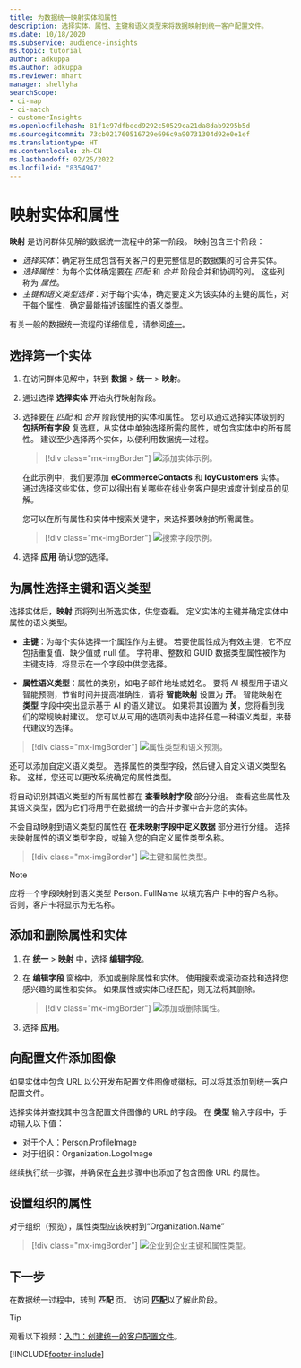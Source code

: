 ```yaml
---
title: 为数据统一映射实体和属性
description: 选择实体、属性、主键和语义类型来将数据映射到统一客户配置文件。
ms.date: 10/18/2020
ms.subservice: audience-insights
ms.topic: tutorial
author: adkuppa
ms.author: adkuppa
ms.reviewer: mhart
manager: shellyha
searchScope:
- ci-map
- ci-match
- customerInsights
ms.openlocfilehash: 81f1e97dfbecd9292c50529ca21da8dab9295b5d
ms.sourcegitcommit: 73cb021760516729e696c9a90731304d92e0e1ef
ms.translationtype: HT
ms.contentlocale: zh-CN
ms.lasthandoff: 02/25/2022
ms.locfileid: "8354947"
---
```

# <a name="map-entities-and-attributes"></a>映射实体和属性

**映射** 是访问群体见解的数据统一流程中的第一阶段。 映射包含三个阶段：

- *选择实体*：确定将生成包含有关客户的更完整信息的数据集的可合并实体。
- *选择属性*：为每个实体确定要在 *匹配* 和 *合并* 阶段合并和协调的列。 这些列称为 *属性*。
- *主键和语义类型选择*：对于每个实体，确定要定义为该实体的主键的属性，对于每个属性，确定最能描述该属性的语义类型。

有关一般的数据统一流程的详细信息，请参阅[统一](data-unification.md)。

## <a name="select-the-first-entities"></a>选择第一个实体

1. 在访问群体见解中，转到 **数据** > **统一** > **映射**。

2. 通过选择 **选择实体** 开始执行映射阶段。

3. 选择要在 *匹配* 和 *合并* 阶段使用的实体和属性。 您可以通过选择实体级别的 **包括所有字段** 复选框，从实体中单独选择所需的属性，或包含实体中的所有属性。 建议至少选择两个实体，以便利用数据统一过程。

   > [!div class="mx-imgBorder"]
   > ![添加实体示例。](media/data-manager-configure-map-add-entities-example.png "添加实体示例")

   在此示例中，我们要添加 **eCommerceContacts** 和 **loyCustomers** 实体。 通过选择这些实体，您可以得出有关哪些在线业务客户是忠诚度计划成员的见解。
   
   您可以在所有属性和实体中搜索关键字，来选择要映射的所需属性。
   
     > [!div class="mx-imgBorder"]
   > ![搜索字段示例。](media/data-manager-configure-map-search-fields-example.png "搜索字段示例")

4. 选择 **应用** 确认您的选择。

## <a name="select-primary-key-and-semantic-type-for-attributes"></a>为属性选择主键和语义类型

选择实体后，**映射** 页将列出所选实体，供您查看。 定义实体的主键并确定实体中属性的语义类型。

- **主键**：为每个实体选择一个属性作为主键。 若要使属性成为有效主键，它不应包括重复值、缺少值或 null 值。 字符串、整数和 GUID 数据类型属性被作为主键支持，将显示在一个字段中供您选择。

- **属性语义类型**：属性的类别，如电子邮件地址或姓名。 要将 AI 模型用于语义智能预测，节省时间并提高准确性，请将 **智能映射** 设置为 **开**。 智能映射在 **类型** 字段中突出显示基于 AI 的语义建议。 如果将其设置为 **关**，您将看到我们的常规映射建议。 您可以从可用的选项列表中选择任意一种语义类型，来替代建议的选择。

> [!div class="mx-imgBorder"]
> ![属性类型和语义预测。](media/data-manager-configure-map-add-attributes-semantic-prediction.png "属性类型和语义预测")

还可以添加自定义语义类型。 选择属性的类型字段，然后键入自定义语义类型名称。 这样，您还可以更改系统确定的属性类型。

将自动识别其语义类型的所有属性都在 **查看映射字段** 部分分组。 查看这些属性及其语义类型，因为它们将用于在数据统一的合并步骤中合并您的实体。

不会自动映射到语义类型的属性在 **在未映射字段中定义数据** 部分进行分组。 选择未映射属性的语义类型字段，或输入您的自定义属性类型名称。

> [!div class="mx-imgBorder"]
> ![主键和属性类型。](media/data-manager-configure-map-add-attributes.png "主键和属性类型")

> [!NOTE]
> 应将一个字段映射到语义类型 Person. FullName 以填充客户卡中的客户名称。 否则，客户卡将显示为无名称。 

## <a name="add-and-remove-attributes-and-entities"></a>添加和删除属性和实体

1. 在 **统一** > **映射** 中，选择 **编辑字段**。

2. 在 **编辑字段** 窗格中，添加或删除属性和实体。 使用搜索或滚动查找和选择您感兴趣的属性和实体。 如果属性或实体已经匹配，则无法将其删除。

   > [!div class="mx-imgBorder"]
   > ![添加或删除属性。](media/configure-data-map-edit.png "添加或删除属性")

3. 选择 **应用**。

## <a name="add-images-to-profiles"></a>向配置文件添加图像

如果实体中包含 URL 以公开发布配置文件图像或徽标，可以将其添加到统一客户配置文件。

选择实体并查找其中包含配置文件图像的 URL 的字段。 在 **类型** 输入字段中，手动输入以下值： 
- 对于个人：Person.ProfileImage
- 对于组织：Organization.LogoImage

继续执行统一步骤，并确保在[合并](merge-entities.md)步骤中也添加了包含图像 URL 的属性。

## <a name="set-attributes-for-organizations"></a>设置组织的属性

对于组织（预览），属性类型应该映射到“Organization.Name”
> [!div class="mx-imgBorder"]
> ![企业到企业主键和属性类型。](media/configure-data-map-edit-b2b.png "企业到企业主键和属性类型")

## <a name="next-step"></a>下一步

在数据统一过程中，转到 **匹配** 页。 访问 [**匹配**](match-entities.md)以了解此阶段。

> [!TIP]
> 观看以下视频：[入门：创建统一的客户配置文件](https://youtu.be/oBfGEhucAxs)。


[!INCLUDE[footer-include](../includes/footer-banner.md)]